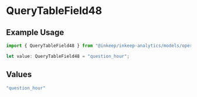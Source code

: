 # QueryTableField48

## Example Usage

```typescript
import { QueryTableField48 } from "@inkeep/inkeep-analytics/models/operations";

let value: QueryTableField48 = "question_hour";
```

## Values

```typescript
"question_hour"
```